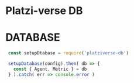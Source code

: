 # Platzi-verse DB
# DATABASE


```js
 const setupDtabase = require('platziverse-db')

 setupDatabase(config).then( db => {
   const { Agent, Metric } = db
 } ).catch( err => console.error )

```